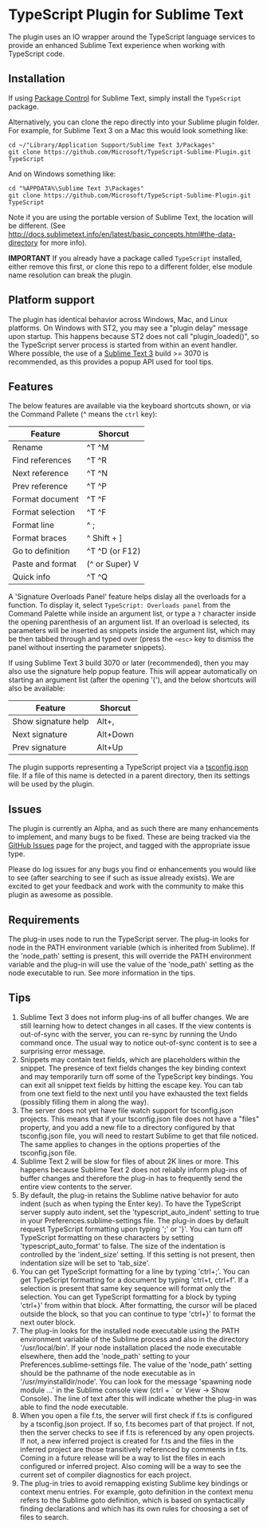 TypeScript Plugin for Sublime Text
==================================

The plugin uses an IO wrapper around the TypeScript language services to provide
an enhanced Sublime Text experience when working with TypeScript code.

Installation
------------
If using [Package Control](https://packagecontrol.io/) for Sublime Text, simply 
install the `TypeScript` package.

Alternatively, you can clone the repo directly into
your Sublime plugin folder.  For example, for Sublime Text 3 on a Mac this would 
look something like:

```
cd ~/"Library/Application Support/Sublime Text 3/Packages"
git clone https://github.com/Microsoft/TypeScript-Sublime-Plugin.git TypeScript
```

And on Windows something like:

```
cd "%APPDATA%\Sublime Text 3\Packages"
git clone https://github.com/Microsoft/TypeScript-Sublime-Plugin.git TypeScript
```

Note if you are using the portable version of Sublime Text, the location will be
different.  (See http://docs.sublimetext.info/en/latest/basic_concepts.html#the-data-directory
for more info).

**IMPORTANT** If you already have a package called `TypeScript` installed, either remove this first, or clone this repo to a different folder, else module name resolution can break the plugin.

Platform support
----------------
The plugin has identical behavior across Windows, Mac, and Linux
platforms.  On Windows with ST2, you may see a "plugin delay" message
upon startup.  This happens because ST2 does not call "plugin_loaded()",
so the TypeScript server process is started from within an event handler.
Where possible, the use of a [Sublime Text 3](http://www.sublimetext.com/3) 
build >= 3070 is recommended, as this provides a popup API used for tool tips.

Features
--------
The below features are available via the keyboard shortcuts shown, or via the 
Command Pallete (^ means the `ctrl` key):

|Feature           | Shorcut       |
|------------------|---------------|
|Rename            | ^T ^M         |
|Find references   | ^T ^R         |
|Next reference    | ^T ^N         |
|Prev reference    | ^T ^P         |
|Format document   | ^T ^F         |
|Format selection  | ^T ^F         |
|Format line       | ^ ;           |
|Format braces     | ^ Shift + ]   |
|Go to definition  | ^T ^D (or F12)|
|Paste and format  | (^ or Super) V|
|Quick info        | ^T ^Q         |

A 'Signature Overloads Panel' feature helps dislay all the overloads for a
function.  To display it, select `TypeScript: Overloads panel` from the 
Command Palette while inside an argument list, or type a `?` character 
inside the opening parenthesis of an argument list.  If an overload is 
selected, its parameters will be inserted as snippets inside the argument 
list, which may be then tabbed through and typed over (press the `<esc>` key 
to dismiss the panel without inserting the parameter snippets).

If using Sublime Text 3 build 3070 or later (recommended), then you may also
use the signature help popup feature.  This will appear automatically on starting
an argument list (after the opening '('), and the below shortcuts will also be
available:

|Feature            | Shorcut       |
|-------------------|---------------|
|Show signature help| Alt+,         |
|Next signature     | Alt+Down      |
|Prev signature     | Alt+Up        |

The plugin supports representing a TypeScript project via a 
[tsconfig.json](https://github.com/Microsoft/TypeScript/pull/1692) file. If a 
file of this name is detected in a parent directory, then its settings will be 
used by the plugin.

Issues
-------
The plugin is currently an Alpha, and as such there are many enhancements to 
implement, and many bugs to be fixed.  These are being tracked via the 
[GitHub Issues](https://github.com/Microsoft/TypeScript-Sublime-Plugin/issues) 
page for the project, and tagged with the appropriate issue type.

Please do log issues for any bugs you find or enhancements you would like to see 
(after searching to see if such as issue already exists).  We are excited to 
get your feedback and work with the community to make this plugin as awesome as 
possible.

Requirements
--------------

The plug-in uses node to run the TypeScript server.  The plug-in looks
for node in the PATH environment variable (which is inherited from
Sublime).  If the 'node\_path' setting is present, this will override
the PATH environment variable and the plug-in will use the value of
the 'node\_path' setting as the node executable to run.  See more
information in the tips.

Tips
----
1. Sublime Text 3 does not inform plug-ins of all buffer changes.  We
   are still learning how to detect changes in all cases.  If the view
   contents is out-of-sync with the server, you can re-sync by running
   the Undo command once.  The usual way to notice out-of-sync content
   is to see a surprising error message.
2. Snippets may contain text fields, which are placeholders within the
   snippet. The presence of text fields changes the key binding
   context and may temporarily turn off some of the TypeScript key
   bindings.  You can exit all snippet text fields by hitting the
   escape key.  You can tab from one text field to the next until you
   have exhausted the text fields (possibly filling them in along the way).
3. The server does not yet have file watch support for tsconfig.json
   projects.  This means that if your tsconfig.json file does not have
   a "files" property, and you add a new file to a directory
   configured by that tsconfig.json file, you will need to restart
   Sublime to get that file noticed.  The same applies to changes in
   the options properties of the tsconfig.json file.
4. Sublime Text 2 will be slow for files of about 2K lines or more.
   This happens because Sublime Text 2 does not reliably inform
   plug-ins of buffer changes and therefore the plug-in has to
   frequently send the entire view contents to the server.
5. By default, the plug-in retains the Sublime native behavior for
   auto indent (such as when typing the Enter key).  To have the
   TypeScript server supply auto indent, set the
   'typescript\_auto\_indent' setting to true in your
   Preferences.sublime-settings file.  The plug-in does by default
   request TypeScript formatting upon typing ';' or '}'.  You can turn
   off TypeScript formatting on these characters by setting
   'typescript\_auto\_format' to false.  The size of the indentation
   is controlled by the 'indent\_size' setting.  If this setting is
   not present, then indentation size will be set to 'tab\_size'.
6. You can get TypeScript formatting for a line by typing 'ctrl+;'.
   You can get TypeScript formatting for a document by typing 'ctrl+t,
   ctrl+f'.  If a selection is present that same key sequence will
   format only the selection.  You can get TypeScript formatting for a
   block by typing 'ctrl+}' from within that block.  After formatting,
   the cursor will be placed outside the block, so that you can
   continue to type 'ctrl+}' to format the next outer block.
7. The plug-in looks for the installed node executable using the PATH
   environment variable of the Sublime process and also in the
   directory '/usr/local/bin'.  If your node installation placed the
   node executable elsewhere, then add the 'node\_path' setting to
   your Preferences.sublime-settings file.  The value of the
   'node\_path' setting should be the pathname of the node executable
   as in '/usr/myinstalldir/node'.  You can look for the message
   'spawning node module ...' in the Sublime console view (ctrl + ` or
   View -> Show Console).  The line of text after this will indicate
   whether the plug-in was able to find the node executable.
8. When you open a file f.ts, the server will first check if f.ts is
   configured by a tsconfig.json project.  If so, f.ts becomes part of
   that project.  If not, then the server checks to see if f.ts is
   referenced by any open projects.  If not, a new inferred project is
   created for f.ts and the files in the inferred project are those
   transitively referenced by comments in f.ts.  Coming in a future
   release will be a way to list the files in each configured or
   inferred project.  Also coming will be a way to see the current set
   of compiler diagnostics for each project.
9. The plug-in tries to avoid remapping existing Sublime key bindings
   or context menu entries.  For example, goto definition in the
   context menu refers to the Sublime goto definition, which is based
   on syntactically finding declarations and which has its own rules
   for choosing a set of files to search.
